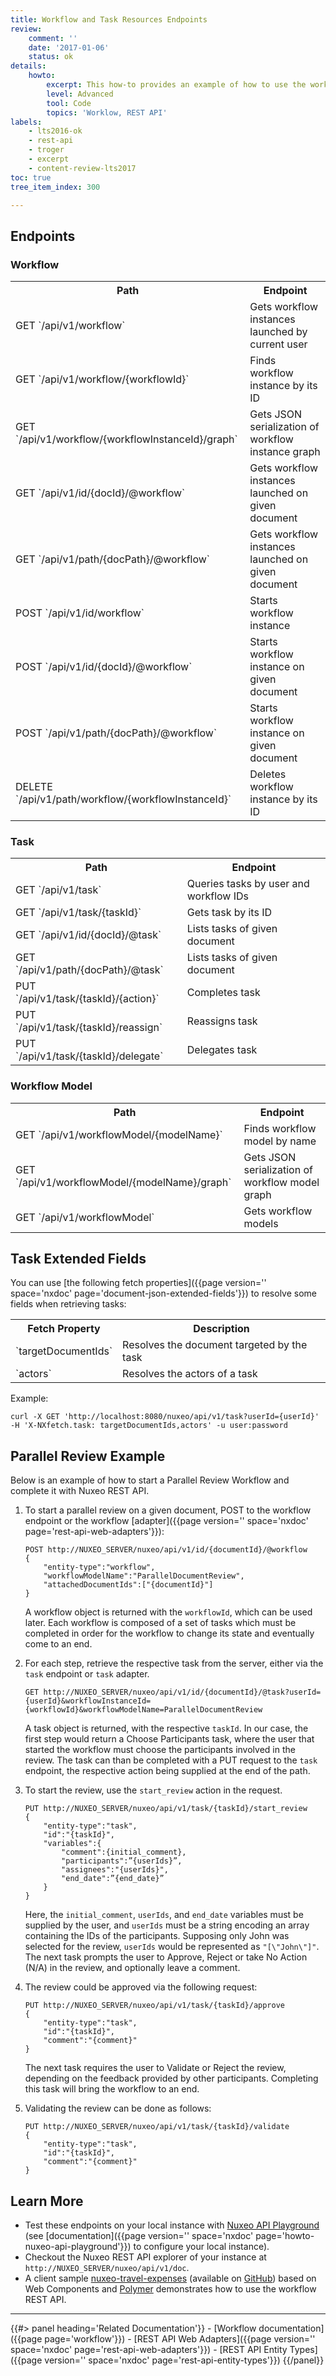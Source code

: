 ```yaml
---
title: Workflow and Task Resources Endpoints
review:
    comment: ''
    date: '2017-01-06'
    status: ok
details:
    howto:
        excerpt: This how-to provides an example of how to use the workflow REST API.
        level: Advanced
        tool: Code
        topics: 'Worklow, REST API'
labels:
    - lts2016-ok
    - rest-api
    - troger
    - excerpt
    - content-review-lts2017
toc: true
tree_item_index: 300

---
```


## Endpoints

### Workflow

<div class="table-scroll">
  <table class="hover">
    <tbody>
      <tr>
        <th class="small-7">Path</th>
        <th class="small-5">Endpoint</th>
      </tr>
      <tr>
        <td class="small-7">GET `/api/v1/workflow`</td>
        <td class="small-5">Gets workflow instances launched by current user</td>
      </tr>
      <tr>
        <td class="small-7">GET `/api/v1/workflow/{workflowId}`</td>
        <td class="small-5">Finds workflow instance by its ID</td>
      </tr>
      <tr>
        <td class="small-7">GET `/api/v1/workflow/{workflowInstanceId}/graph`</td>
        <td class="small-5">Gets JSON serialization of workflow instance graph</td>
      </tr>
      <tr>
        <td class="small-7">GET `/api/v1/id/{docId}/@workflow`</td>
        <td class="small-5">Gets workflow instances launched on given document</td>
      </tr>
      <tr>
        <td class="small-7">GET `/api/v1/path/{docPath}/@workflow`</td>
        <td class="small-5">Gets workflow instances launched on given document</td>
      </tr>
      <tr>
        <td class="small-7">POST `/api/v1/id/workflow`</td>
        <td class="small-5">Starts workflow instance</td>
      </tr>
      <tr>
        <td class="small-7">POST `/api/v1/id/{docId}/@workflow`</td>
        <td class="small-5">Starts workflow instance on given document</td>
      </tr>
      <tr>
        <td class="small-7">POST `/api/v1/path/{docPath}/@workflow`</td>
        <td class="small-5">Starts workflow instance on given document</td>
      </tr>
      <tr>
        <td class="small-7">DELETE `/api/v1/path/workflow/{workflowInstanceId}`</td>
        <td class="small-5">Deletes workflow instance by its ID</td>
      </tr>
    </tbody>
  </table>
</div>

### Task

<div class="table-scroll">
  <table class="hover">
    <tbody>
      <tr>
        <th class="small-7">Path</th>
        <th class="small-5">Endpoint</th>
      </tr>
      <tr>
        <td class="small-7">GET `/api/v1/task`</td>
        <td class="small-5">Queries tasks by user and workflow IDs</td>
      </tr>
      <tr>
        <td class="small-7">GET `/api/v1/task/{taskId}`</td>
        <td class="small-5">Gets task by its ID</td>
      </tr>
      <tr>
        <td class="small-7">GET `/api/v1/id/{docId}/@task`</td>
        <td class="small-5">Lists tasks of given document</td>
      </tr>
      <tr>
        <td class="small-7">GET `/api/v1/path/{docPath}/@task`</td>
        <td class="small-5">Lists tasks of given document</td>
      </tr>
      <tr>
        <td class="small-7">PUT `/api/v1/task/{taskId}/{action}`</td>
        <td class="small-5">Completes task</td>
      </tr>
      <tr>
        <td class="small-7">PUT `/api/v1/task/{taskId}/reassign`</td>
        <td class="small-5">Reassigns task</td>
      </tr>
      <tr>
        <td class="small-7">PUT `/api/v1/task/{taskId}/delegate`</td>
        <td class="small-5">Delegates task</td>
      </tr>
    </tbody>
  </table>
</div>

### Workflow Model

<div class="table-scroll">
  <table class="hover">
    <tbody>
      <tr>
        <th class="small-7">Path</th>
        <th class="small-5">Endpoint</th>
      </tr>
      <tr>
        <td class="small-7">GET `/api/v1/workflowModel/{modelName}`</td>
        <td class="small-5">Finds workflow model by name</td>
      </tr>
      <tr>
        <td class="small-7">GET `/api/v1/workflowModel/{modelName}/graph`</td>
        <td class="small-5">Gets JSON serialization of workflow model graph</td>
      </tr>
      <tr>
        <td class="small-7">GET `/api/v1/workflowModel`</td>
        <td class="small-5">Gets workflow models</td>
      </tr>
    </tbody>
  </table>
</div>

## Task Extended Fields

You can use [the following fetch properties]({{page version='' space='nxdoc' page='document-json-extended-fields'}}) to resolve some fields when retrieving tasks:

<div class="table-scroll">
  <table class="hover">
    <tbody>
      <tr>
        <th class="small-7">Fetch Property</th>
        <th class="small-5">Description</th>
      </tr>
      <tr>
        <td class="small-7">`targetDocumentIds`</td>
        <td class="small-5">Resolves the document targeted by the task</td>
      </tr>
      <tr>
        <td class="small-7">`actors`</td>
        <td class="small-5">Resolves the actors of a task</td>
      </tr>
    </tbody>
  </table>
</div>

Example:

```
curl -X GET 'http://localhost:8080/nuxeo/api/v1/task?userId={userId}' -H 'X-NXfetch.task: targetDocumentIds,actors' -u user:password
```

## Parallel Review Example

Below is an example of how to start a Parallel Review Workflow and complete it with Nuxeo REST API.

1.  To start a parallel review on a given document, POST to the workflow endpoint or the workflow [adapter]({{page version='' space='nxdoc' page='rest-api-web-adapters'}}):

    ```
    POST http://NUXEO_SERVER/nuxeo/api/v1/id/{documentId}/@workflow
    {
        "entity-type":"workflow",
        "workflowModelName":"ParallelDocumentReview",
        "attachedDocumentIds":["{documentId}"]
    }
    ```

    A workflow object is returned with the `workflowId`, which can be used later. Each workflow is composed of a set of tasks which must be completed in order for the workflow to change its state and eventually come to an end.

2.  For each step, retrieve the respective task from the server, either via the `task` endpoint or `task` adapter.

    ```
    GET http://NUXEO_SERVER/nuxeo/api/v1/id/{documentId}/@task?userId={userId}&workflowInstanceId={workflowId}&workflowModelName=ParallelDocumentReview
    ```

    A task object is returned, with the respective `taskId`. In our case, the first step would return a Choose Participants task, where the user that started the workflow must choose the participants involved in the review. The task can than be completed with a PUT request to the `task` endpoint, the respective action being supplied at the end of the path.

3.  To start the review, use the `start_review` action in the request.

    ```
    PUT http://NUXEO_SERVER/nuxeo/api/v1/task/{taskId}/start_review
    {
        "entity-type":"task",
        "id":"{taskId}",
        "variables":{
            "comment":{initial_comment},
            "participants":”{userIds}”,
            "assignees":"{userIds}",
            "end_date":”{end_date}”
        }
    }
    ```

    Here, the `initial_comment`, `userIds`, and `end_date` variables must be supplied by the user, and `userIds` must be a string encoding an array containing the IDs of the participants. Supposing only John was selected for the review, `userIds` would be represented as `"[\"John\"]"`.
    The next task prompts the user to Approve, Reject or take No Action (N/A) in the review, and optionally leave a comment.

4.  The review could be approved via the following request:

    ```
    PUT http://NUXEO_SERVER/nuxeo/api/v1/task/{taskId}/approve
    {
        "entity-type":"task",
        "id":"{taskId}",
        "comment":"{comment}"
    }
    ```

    The next task requires the user to Validate or Reject the review, depending on the feedback provided by other participants. Completing this task will bring the workflow to an end.

5.  Validating the review can be done as follows:

    ```
    PUT http://NUXEO_SERVER/nuxeo/api/v1/task/{taskId}/validate
    {
        "entity-type":"task",
        "id":"{taskId}",
        "comment":"{comment}"
    }
    ```

## Learn More

*   Test these endpoints on your local instance with [Nuxeo API Playground](http://nuxeo.github.io/api-playground/) (see [documentation]({{page version='' space='nxdoc' page='howto-nuxeo-api-playground'}}) to configure your local instance).
*   Checkout the Nuxeo REST API explorer of your instance at `http://NUXEO_SERVER/nuxeo/api/v1/doc`.
*   A client sample [nuxeo-travel-expenses](https://github.com/nuxeo/nuxeo-travel-expenses) (available on [GitHub](https://github.com/nuxeo/nuxeo-travel-expenses)) based on Web Components and [Polymer](https://www.polymer-project.org) demonstrates how to use the workflow REST API.

* * *

<div class="row" data-equalizer data-equalize-on="medium">
<div class="column medium-6">
{{#> panel heading='Related Documentation'}}
- [Workflow documentation]({{page page='workflow'}})
- [REST API Web Adapters]({{page version='' space='nxdoc' page='rest-api-web-adapters'}})
- [REST API Entity Types]({{page version='' space='nxdoc' page='rest-api-entity-types'}})
{{/panel}}
</div>
<div class="column medium-6">

</div>
</div>
